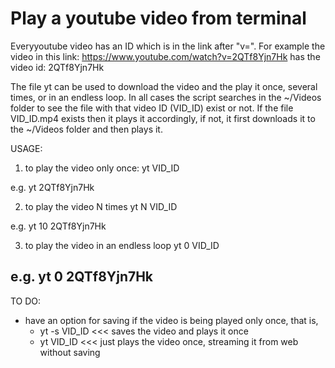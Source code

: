 # Play a youtube video from terminal

Everyyoutube video has an ID which is in the link after "v=".
For example the video in this link: https://www.youtube.com/watch?v=2QTf8Yjn7Hk
has the video id: 2QTf8Yjn7Hk

The file yt can be used to download the video and the play it once, several times, or in an endless loop.
In all cases the script searches in the ~/Videos folder to see the file with that video ID (VID_ID) exist or not.
If the file VID_ID.mp4 exists then it plays it accordingly, if not, it first downloads it to the ~/Videos folder and then plays it.

USAGE:
1) to play the video only once:
yt VID_ID 

e.g. yt 2QTf8Yjn7Hk

2) to play the video N times
yt N VID_ID

e.g. yt 10 2QTf8Yjn7Hk

3) to play the video in an endless loop
yt 0 VID_ID

e.g. yt 0 2QTf8Yjn7Hk
--

TO DO:
- have an option for saving if the video is being played only once, that is,
  - yt -s VID_ID <<< saves the video and plays it once
  - yt VID_ID <<< just plays the video once, streaming it from web without saving

